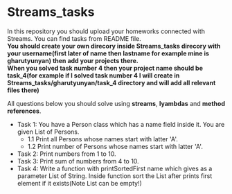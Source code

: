 # Streams_tasks
In this repository you should upload your homeworks connected with Streams. You can find tasks from README file. <br />
**You should create your own direcory inside Streams_tasks direcory with your username(first later of name then lastname for example mine is gharutyunyan) then add your projects there. <br />
When you solved task number 4 then your project name should be task_4(for example if I solved task number 4 I will create in Streams_tasks/gharutyunyan/task_4 directory and will add all relevant files there)**  


All questions below you should solve using **streams**, **lyambdas** and **method references**.
- Task 1: You have a Person class which has a name field inside it. You are given List of Persons.
    - 1.1 Print all Persons whose names start with latter 'A'.
    - 1.2 Print number of Persons whose names start with latter 'A'.
- Task 2: Print numbers from 1 to 10.
- Task 3: Print sum of numbers from 4 to 10.
- Task 4: Write a function with printSortedFirst name which gives as a parameter List of String.
        Inside function sort the List after prints first element if it exists(Note List can be empty!)
